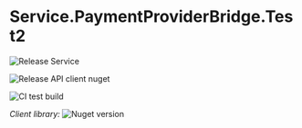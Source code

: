 # Service.PaymentProviderBridge.Test2

![Release Service](https://github.com/MyJetWallet/Service.PaymentProviderBridge.Test2/workflows/Release%20Service/badge.svg)

![Release API client nuget](https://github.com/MyJetWallet/Service.PaymentProviderBridge.Test2/workflows/Release%20API%20client%20nuget/badge.svg)

![CI test build](https://github.com/MyJetWallet/Service.PaymentProviderBridge.Test2/workflows/CI%20test%20build/badge.svg)

*Client library:* ![Nuget version](https://img.shields.io/nuget/v/MyJetWallet.Service.PaymentProviderBridge.Test2.Client?label=MyJetWallet.Service.PaymentProviderBridge.Test2.Client&style=social)

